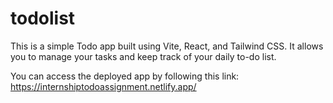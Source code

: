 # todolist
This is a simple Todo app built using Vite, React, and Tailwind CSS. It allows you to manage your tasks and keep track of your daily to-do list.

You can access the deployed app by following this link: https://internshiptodoassignment.netlify.app/
